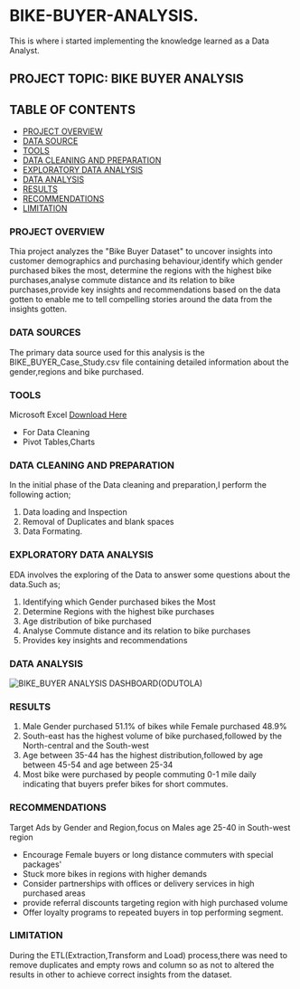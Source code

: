 # BIKE-BUYER-ANALYSIS.
This is where i started implementing the knowledge learned as a Data Analyst.

## PROJECT TOPIC: BIKE BUYER ANALYSIS

## TABLE OF CONTENTS
* [PROJECT OVERVIEW](#project-overview)
* [DATA SOURCE](#data-source)
* [TOOLS](#tools)
* [DATA CLEANING AND PREPARATION](#data-cleaning-and-preparation)
* [EXPLORATORY DATA ANALYSIS](#exploratory-data-analysis)
* [DATA ANALYSIS](#data-analysis)
* [RESULTS](#results)
* [RECOMMENDATIONS](#recommendations)
* [LIMITATION](#limitation)

### PROJECT OVERVIEW
Thia project analyzes the "Bike Buyer Dataset" to uncover insights into customer demographics and purchasing behaviour,identify which gender purchased bikes the most, determine the regions with the highest bike purchases,analyse commute distance and its relation to bike purchases,provide key insights and recommendations based on the data gotten to enable me to tell compelling stories around the data from the insights gotten.
### DATA SOURCES
The primary data source used for this analysis is the BIKE_BUYER_Case_Study.csv file containing detailed information about the gender,regions and bike purchased.

### TOOLS
Microsoft Excel [Download Here](https://1drv.ms/x/c/de9b91fa6de8ead0/EclWUPn7PsRHuyKQv88urG4BszNVdJnT7_Hn8t3tk7jCPA?e=WrniXw)
* For Data Cleaning
* Pivot Tables,Charts

### DATA CLEANING AND PREPARATION
In the initial phase of the Data cleaning and preparation,I perform the following action;
  1. Data loading and Inspection
  2. Removal of Duplicates and blank spaces
  3. Data Formating.

### EXPLORATORY DATA ANALYSIS
EDA involves the exploring of the Data to answer some questions about the data.Such as;
  1. Identifying which Gender purchased bikes the Most
  2. Determine Regions with the highest bike purchases
  3. Age distribution of bike purchased
  4. Analyse Commute distance and its relation to bike purchases
  5. Provides key insights and recommendations

### DATA ANALYSIS
![BIKE_BUYER ANALYSIS DASHBOARD(ODUTOLA)](https://github.com/user-attachments/assets/4459a3a1-eb74-4672-bd50-d412351cf3b7)

### RESULTS
1. Male Gender purchased 51.1% of bikes while Female purchased 48.9%
2. South-east has the highest volume of bike purchased,followed by the North-central and the South-west
3. Age between 35-44 has the highest distribution,followed by age between 45-54 and age between 25-34
4. Most bike were purchased by people commuting 0-1 mile daily indicating that buyers prefer bikes for short commutes.

### RECOMMENDATIONS
 Target Ads by Gender and Region,focus on Males age 25-40 in South-west region
  * Encourage Female buyers or long distance commuters with special packages'
  * Stuck more bikes in regions with higher demands
  * Consider partnerships with offices or delivery services in high purchased areas
  * provide referral discounts targeting region with high purchased volume
  * Offer loyalty programs to repeated buyers in top performing segment.

### LIMITATION
During the ETL(Extraction,Transform and Load) process,there was need to remove duplicates and empty rows and column so as not to altered the results in other to achieve correct insights from the dataset.

